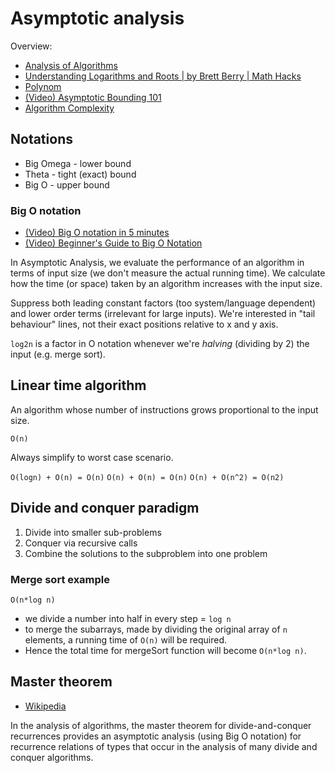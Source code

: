 # Asymptotic analysis

Overview:

- [Analysis of Algorithms](https://www.geeksforgeeks.org/analysis-of-algorithms-set-1-asymptotic-analysis/)
- [Understanding Logarithms and Roots | by Brett Berry | Math Hacks](https://medium.com/i-math/understanding-logarithms-and-roots-2fee92c3317f)
- [Polynom](https://cs.wikipedia.org/wiki/Polynom)
- [(Video) Asymptotic Bounding 101](https://www.youtube.com/watch?v=0oDAlMwTrLo)
- [Algorithm Complexity](https://www.bigocheatsheet.com/)

## Notations

- Big Omega - lower bound
- Theta - tight (exact) bound
- Big O - upper bound

### Big O notation

- [(Video) Big O notation in 5 minutes](https://www.youtube.com/watch?v=__vX2sjlpXU)
- [(Video) Beginner's Guide to Big O Notation](https://www.youtube.com/watch?v=kS_gr2_-ws8)

In Asymptotic Analysis, we evaluate the performance of an algorithm in terms of input size (we don't measure the actual
running time). We calculate how the time (or space) taken by an algorithm increases with the input size.

Suppress both leading constant factors (too system/language dependent) and lower order terms (irrelevant for large
inputs). We're interested in "tail behaviour" lines, not their exact positions relative to x and y axis.

`log2n` is a factor in O notation whenever we're _halving_ (dividing by 2) the input (e.g. merge sort).

## Linear time algorithm

An algorithm whose number of instructions grows proportional to the input size.

`O(n)`

Always simplify to worst case scenario.

`O(logn) + O(n) = O(n)`
`O(n) + O(n) = O(n)`
`O(n) + O(n^2) = O(n2)`

## Divide and conquer paradigm

1. Divide into smaller sub-problems
2. Conquer via recursive calls
3. Combine the solutions to the subproblem into one problem

### Merge sort example

`O(n*log n)`

- we divide a number into half in every step = `log n`
- to merge the subarrays, made by dividing the original array of `n` elements, a running time of `O(n)` will be required.
- Hence the total time for mergeSort function will become `O(n*log n)`.

## Master theorem

- [Wikipedia](<https://en.wikipedia.org/wiki/Master_theorem_(analysis_of_algorithms)>)

In the analysis of algorithms, the master theorem for divide-and-conquer recurrences provides an asymptotic analysis
(using Big O notation) for recurrence relations of types that occur in the analysis of many divide and conquer
algorithms.
